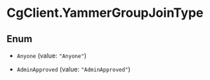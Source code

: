 # CgClient.YammerGroupJoinType

## Enum


* `Anyone` (value: `"Anyone"`)

* `AdminApproved` (value: `"AdminApproved"`)


